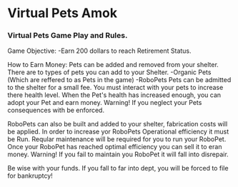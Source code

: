 ﻿# Virtual Pets Amok

### Virtual Pets Game Play and Rules.

Game Objective:
  -Earn 200 dollars to reach Retirement Status.

How to Earn Money:
Pets can be added and removed from your shelter. There are to types of pets you can add to your Shelter.
  -Organic Pets (Which are reffered to as Pets in the game)
  -RoboPets
Pets can be admitted to the shelter for a small fee. You must interact with your pets to increase there health level. When the Pet's 
health has increased enough, you can adopt your Pet and earn money. Warning! If you neglect your Pets consequences with be enforced.

RoboPets can also be built and added to your shelter, fabrication costs will be applied. In order to increase yor RoboPets Operational 
efficiency it must be Run. Reqular maintenance will be required for you to run your RoboPet. Once your RoboPet has reached optimal 
efficiency you can sell it to eran money. Warning! If you fail to maintain you RoboPet it will fall into disrepair.

Be wise with your funds. If you fall to far into dept, you will be forced to file for bankruptcy!






